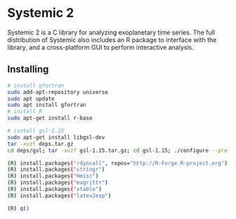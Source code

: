 # Systemic 2 #
Systemic 2 is a C library for analyzing exoplanetary time series. The full distribution of Systemic also includes an R package to interface with the library, and a cross-platform GUI to perform interactive analysis.

## Installing ##
```bash
# install gfortran
sudo add-apt-repository universe
sudo apt update
sudo apt install gfortran
# install R
sudo apt-get install r-base

# isntall gsl-1.15
sudo apt-get install libgsl-dev
tar -xvzf deps.tar.gz
cd deps/gsl; tar -xvzf gsl-1.15.tar.gz; cd gsl-1.15; ./configure --prefix='$(shell pwd)/deps'; make; make install

(R) install.packages("rdyncall", repos="http://R-Forge.R-project.org")
(R) install.packages("stringr")
(R) install.packages("Hmisc")
(R) install.packages("magrittr")
(R) install.packages("xtable")
(R) install.packages("latex2exp")

(R) q()

```